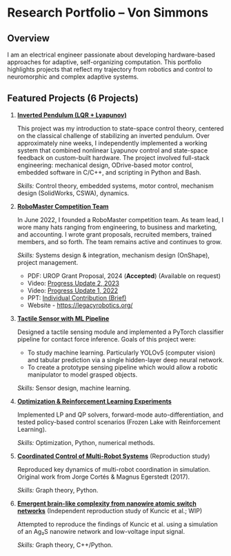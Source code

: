 # Research Portfolio – Von Simmons

## Overview
I am an electrical engineer passionate about developing hardware-based approaches for adaptive, self-organizing computation. This portfolio highlights projects that reflect my trajectory from robotics and control to neuromorphic and complex adaptive systems.

## Featured Projects (6 Projects)
1. **[Inverted Pendulum (LQR + Lyapunov)](https://github.com/vs65497/InvertedPendulum/blob/main/README.md)**

    This project was my introduction to state-space control theory, centered on the classical challenge of stabilizing an inverted pendulum. Over approximately nine weeks, I independently implemented a working system that combined nonlinear Lyapunov control and state-space feedback on custom-built hardware. The project involved full-stack engineering: mechanical design, ODrive-based motor control, embedded software in C/C++, and scripting in Python and Bash.

    *Skills:* Control theory, embedded systems, motor control, mechanism design (SolidWorks, CSWA), dynamics.

2. **[RoboMaster Competition Team](https://www.youtube.com/watch?v=-XCVgsTe5O8)**  

    In June 2022, I founded a RoboMaster competition team. As team lead, I wore many hats ranging from engineering, to business and marketing, and accounting. I wrote grant proposals, recruited members, trained members, and so forth. The team remains active and continues to grow.

   *Skills:* Systems design & integration, mechanism design (OnShape), project management.
    - PDF: UROP Grant Proposal, 2024 (**Accepted**) (Available on request)
    - Video: [Progress Update 2, 2023](https://www.youtube.com/watch?v=-XCVgsTe5O8)
    - Video: [Progress Update 1, 2022](https://www.youtube.com/watch?v=7hT9oZhGcco)
    - PPT: [Individual Contribution (Brief)](https://drive.google.com/file/d/1cgP-LLTiAtr5jk4ZOi2hmmDbhJTNPWQP/view?usp=drive_link)
    - Website - https://legacyrobotics.org/

3. **[Tactile Sensor with ML Pipeline](https://github.com/vs65497/Tactile-Sensor)**  

    Designed a tactile sensing module and implemented a PyTorch classifier pipeline for contact force inference. Goals of this project were:
    - To study machine learning. Particularly YOLOv5 (computer vision) and tabular prediction via a single hidden-layer deep neural network.
    - To create a prototype sensing pipeline which would allow a robotic manipulator to model grasped objects.
  
    *Skills:* Sensor design, machine learning.

4. **[Optimization & Reinforcement Learning Experiments](https://github.com/vs65497/Optimizers/blob/main/OptSummary.ipynb)**  

    Implemented LP and QP solvers, forward-mode auto-differentiation, and tested policy-based control scenarios (Frozen Lake with Reinforcement Learning).  
  
    *Skills:* Optimization, Python, numerical methods.

5. **[Coordinated Control of Multi-Robot Systems](https://github.com/vs65497/Swarm-Coordinated-Control)** (Reproduction study)  

    Reproduced key dynamics of multi-robot coordination in simulation. Original work from Jorge Cortés & Magnus Egerstedt (2017). 
  
    *Skills:* Graph theory, Python.

6. **[Emergent brain-like complexity from nanowire atomic switch networks](https://github.com/vs65497/Portfolio/#)** (Independent reproduction study of Kuncic et al.; WIP)  

    Attempted to reproduce the findings of Kuncic et al. using a simulation of an Ag₂S nanowire network and low-voltage input signal.  
  
    *Skills:* Graph theory, C++/Python.
